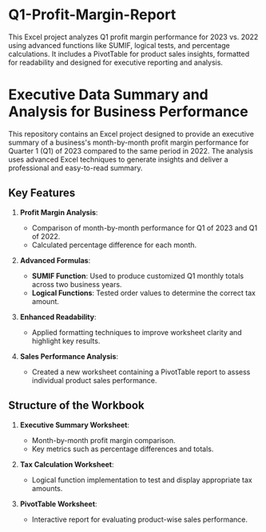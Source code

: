 # Q1-Profit-Margin-Report
This Excel project analyzes Q1 profit margin performance for 2023 vs. 2022 using advanced functions like SUMIF, logical tests, and percentage calculations. It includes a PivotTable for product sales insights, formatted for readability and designed for executive reporting and analysis.
# Executive Data Summary and Analysis for Business Performance

This repository contains an Excel project designed to provide an executive summary of a business's month-by-month profit margin performance for Quarter 1 (Q1) of 2023 compared to the same period in 2022. The analysis uses advanced Excel techniques to generate insights and deliver a professional and easy-to-read summary.

## **Key Features**

1. **Profit Margin Analysis**:
   - Comparison of month-by-month performance for Q1 of 2023 and Q1 of 2022.
   - Calculated percentage difference for each month.

2. **Advanced Formulas**:
   - **SUMIF Function**: Used to produce customized Q1 monthly totals across two business years.
   - **Logical Functions**: Tested order values to determine the correct tax amount.

3. **Enhanced Readability**:
   - Applied formatting techniques to improve worksheet clarity and highlight key results.

4. **Sales Performance Analysis**:
   - Created a new worksheet containing a PivotTable report to assess individual product sales performance.

## **Structure of the Workbook**

1. **Executive Summary Worksheet**:
   - Month-by-month profit margin comparison.
   - Key metrics such as percentage differences and totals.

2. **Tax Calculation Worksheet**:
   - Logical function implementation to test and display appropriate tax amounts.

3. **PivotTable Worksheet**:
   - Interactive report for evaluating product-wise sales performance.

